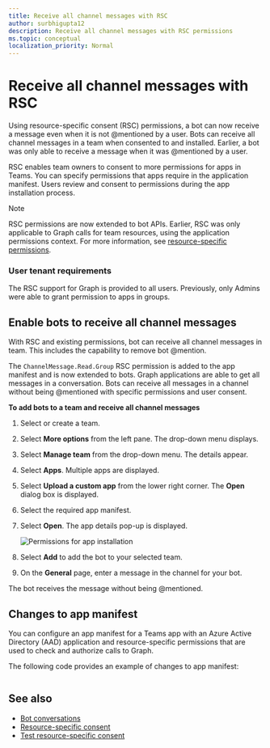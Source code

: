 ```yaml
---
title: Receive all channel messages with RSC
author: surbhigupta12
description: Receive all channel messages with RSC permissions
ms.topic: conceptual
localization_priority: Normal
---
```


# Receive all channel messages with RSC

Using resource-specific consent (RSC) permissions, a bot can now receive a message even when it is not @mentioned by a user. Bots can receive all channel messages in a team when consented to and installed. Earlier, a bot was only able to receive a message when it was @mentioned by a user.

RSC enables team owners to consent to more permissions for apps in Teams. You can specify permissions that apps require in the application manifest. Users review and consent to permissions during the app installation process.

> [!NOTE]
> RSC permissions are now extended to bot APIs. Earlier, RSC was only applicable to Graph calls for team resources, using the application permissions context. For more information, see [resource-specific permissions](~/graph-api/rsc/resource-specific-consent.md).

### User tenant requirements

The RSC support for Graph is provided to all users. Previously, only Admins were able to grant permission to apps in groups.

## Enable bots to receive all channel messages

With RSC and existing permissions, bot can receive all channel messages in team. This includes the capability to remove bot @mention.

The `ChannelMessage.Read.Group` RSC permission is added to the app manifest and is now extended to bots. Graph applications are able to get all messages in a conversation. Bots can receive all messages in a channel without being @mentioned with specific permissions and user consent.

**To add bots to a team and receive all channel messages**

1. Select or create a team.
1. Select **More options** from the left pane. The drop-down menu displays.
1. Select **Manage team** from the drop-down menu. The details appear.
1. Select **Apps**. Multiple apps are displayed.
1. Select **Upload a custom app** from the lower right corner. The **Open** dialog box is displayed.
1. Select the required app manifest.
1. Select **Open**. The app details pop-up is displayed.

    ![Permissions for app installation](~/assets/images/bots/permissions.png)

1. Select **Add** to add the bot to your selected team.
1. On the **General** page, enter a message in the channel for your bot.

The bot receives the message without being @mentioned.

## Changes to app manifest

You can configure an app manifest for a Teams app with an Azure Active Directory (AAD) application and resource-specific permissions that are used to check and authorize calls to Graph.

The following code provides an example of changes to app manifest:

```json

```

## See also

* [Bot conversations](/bots/how-to/conversations/conversation-basics)
* [Resource-specific consent](/resource-specific-consent)
* [Test resource-specific consent](/graph-api/rsc/test-resource-specific-consent)
